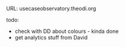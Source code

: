 URL: usecaseobservatory.theodi.org

todo:
* check with DD about colours - kinda done
* get analytics stuff from David


